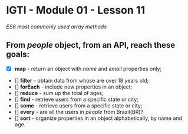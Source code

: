 # IGTI - Module 01 - Lesson 11

_ES6 most commonly used array methods_

## From _people_ object, from an API, reach these goals:

- [x] **map** - return an object with _name_ and _email_ properties only;

- [] **filter** - obtain data from whose are over 18 years old;
- [] **forEach** - include new properties in an object;
- [] **reduce** - sum up the total of ages;
- [] **find** - retrieve users from a specific state or city;
- [] **some** - retrieve users from a specific state or city;
- [] **every** - are all the users in _people_ from Brazil(BR)?
- [] **sort** - organize properties in an object alphabetically, by name and age.